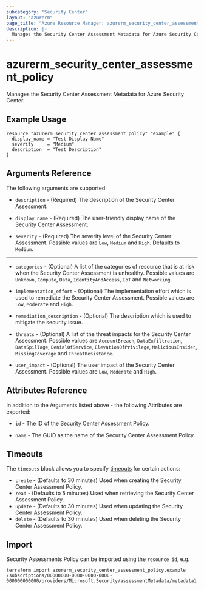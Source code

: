 ```yaml
---
subcategory: "Security Center"
layout: "azurerm"
page_title: "Azure Resource Manager: azurerm_security_center_assessment_policy"
description: |-
  Manages the Security Center Assessment Metadata for Azure Security Center.
---
```


# azurerm_security_center_assessment_policy

Manages the Security Center Assessment Metadata for Azure Security Center.

## Example Usage

```hcl
resource "azurerm_security_center_assessment_policy" "example" {
  display_name = "Test Display Name"
  severity     = "Medium"
  description  = "Test Description"
}
```

## Arguments Reference

The following arguments are supported:

* `description` - (Required) The description of the Security Center Assessment.

* `display_name` - (Required) The user-friendly display name of the Security Center Assessment.

* `severity` - (Required) The severity level of the Security Center Assessment. Possible values are `Low`, `Medium` and `High`. Defaults to `Medium`.

---

* `categories` - (Optional) A list of the categories of resource that is at risk when the Security Center Assessment is unhealthy. Possible values are `Unknown`, `Compute`, `Data`, `IdentityAndAccess`, `IoT` and `Networking`.

* `implementation_effort` - (Optional) The implementation effort which is used to remediate the Security Center Assessment. Possible values are `Low`, `Moderate` and `High`.

* `remediation_description` - (Optional) The description which is used to mitigate the security issue.

* `threats` - (Optional) A list of the threat impacts for the Security Center Assessment. Possible values are `AccountBreach`, `DataExfiltration`, `DataSpillage`, `DenialOfService`, `ElevationOfPrivilege`, `MaliciousInsider`, `MissingCoverage` and `ThreatResistance`.

* `user_impact` - (Optional) The user impact of the Security Center Assessment. Possible values are `Low`, `Moderate` and `High`.

## Attributes Reference

In addition to the Arguments listed above - the following Attributes are exported: 

* `id` - The ID of the Security Center Assessment Policy.

* `name` - The GUID as the name of the Security Center Assessment Policy.

## Timeouts

The `timeouts` block allows you to specify [timeouts](https://www.terraform.io/language/resources/syntax#operation-timeouts) for certain actions:

* `create` - (Defaults to 30 minutes) Used when creating the Security Center Assessment Policy.
* `read` - (Defaults to 5 minutes) Used when retrieving the Security Center Assessment Policy.
* `update` - (Defaults to 30 minutes) Used when updating the Security Center Assessment Policy.
* `delete` - (Defaults to 30 minutes) Used when deleting the Security Center Assessment Policy.

## Import

Security Assessments Policy can be imported using the `resource id`, e.g.

```shell
terraform import azurerm_security_center_assessment_policy.example /subscriptions/00000000-0000-0000-0000-000000000000/providers/Microsoft.Security/assessmentMetadata/metadata1
```

